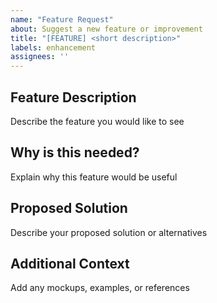 ```yaml
---
name: "Feature Request"
about: Suggest a new feature or improvement
title: "[FEATURE] <short description>"
labels: enhancement
assignees: ''
---
```


## Feature Description
 Describe the feature you would like to see

## Why is this needed?
 Explain why this feature would be useful 

## Proposed Solution
 Describe your proposed solution or alternatives 

## Additional Context
Add any mockups, examples, or references
